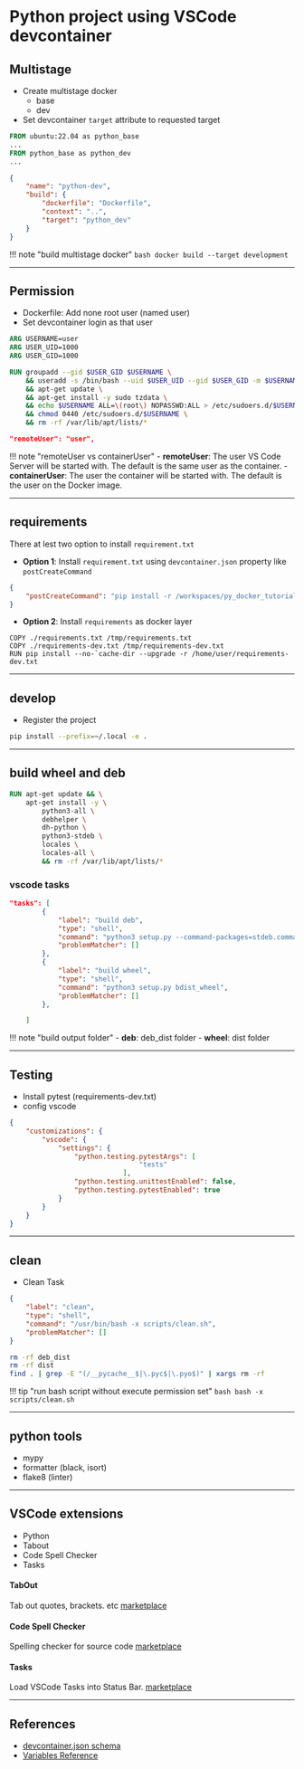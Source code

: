 # Python project using VSCode devcontainer

## Multistage
- Create multistage docker
    - base
    - dev
- Set devcontainer `target` attribute to requested target

```Dockerfile
FROM ubuntu:22.04 as python_base
...
FROM python_base as python_dev
...

```

```json
{
    "name": "python-dev",
    "build": {
        "dockerfile": "Dockerfile",
        "context": "..",
        "target": "python_dev"
    }
}
```

!!! note "build multistage docker"
    ```bash
    docker build --target development
    ```
     

---

## Permission
- Dockerfile: Add none root user (named user)
- Set devcontainer login as that user


```dockerfile title="Dockerfile"
ARG USERNAME=user
ARG USER_UID=1000
ARG USER_GID=1000

RUN groupadd --gid $USER_GID $USERNAME \
    && useradd -s /bin/bash --uid $USER_UID --gid $USER_GID -m $USERNAME \
    && apt-get update \
    && apt-get install -y sudo tzdata \
    && echo $USERNAME ALL=\(root\) NOPASSWD:ALL > /etc/sudoers.d/$USERNAME\
    && chmod 0440 /etc/sudoers.d/$USERNAME \
    && rm -rf /var/lib/apt/lists/* 
```

```json title="devcontainer.json
"remoteUser": "user",
```

!!! note "remoteUser vs containerUser"
    - **remoteUser**: The user VS Code Server will be started with. The default is the same user as the container.
    - **containerUser**: The user the container will be started with. The default is the user on the Docker image.
     
---

## requirements
There at lest two option to install `requirement.txt`

- **Option 1**: Install `requirement.txt` using `devcontainer.json` property like `postCreateCommand`

```json title="devcontainer.json"
{
    "postCreateCommand": "pip install -r /workspaces/py_docker_tutorial/requirements-dev.txt",
}
```

- **Option 2**: Install `requirements` as docker layer

```docker title="Dockerfile"
COPY ./requirements.txt /tmp/requirements.txt
COPY ./requirements-dev.txt /tmp/requirements-dev.txt
RUN pip install --no-`cache-dir --upgrade -r /home/user/requirements-dev.txt
```

---

## develop
- Register the project

```bash
pip install --prefix=~/.local -e .
```
---

## build wheel and deb

```dockerfile 
RUN apt-get update && \
    apt-get install -y \
        python3-all \
        debhelper \
        dh-python \
        python3-stdeb \
        locales \
        locales-all \
        && rm -rf /var/lib/apt/lists/*
```

### vscode tasks

```json title="tasks.json"
"tasks": [
        {
            "label": "build deb",
            "type": "shell",
            "command": "python3 setup.py --command-packages=stdeb.command bdist_deb",
            "problemMatcher": []
        },
        {
            "label": "build wheel",
            "type": "shell",
            "command": "python3 setup.py bdist_wheel",
            "problemMatcher": []
        },

    ]
```

!!! note "build output folder"
    - **deb**: deb_dist folder
    - **wheel**: dist folder
     
---

## Testing
- Install pytest (requirements-dev.txt)
- config vscode

```json title="devcontainer.json"
{
    "customizations": {
        "vscode": {
            "settings": {
                "python.testing.pytestArgs": [
                                "tests"
                            ],
                "python.testing.unittestEnabled": false,
                "python.testing.pytestEnabled": true
            }
        }
    }
}
```

---

## clean

- Clean Task

```json title=".vscode/tasks.json"
{
    "label": "clean",
    "type": "shell",
    "command": "/usr/bin/bash -x scripts/clean.sh",
    "problemMatcher": []
}
```

```bash title="scripts/clean.sh"
rm -rf deb_dist
rm -rf dist
find . | grep -E "(/__pycache__$|\.pyc$|\.pyo$)" | xargs rm -rf
```

!!! tip "run bash script without execute permission set"
    ```bash
    bash -x scripts/clean.sh
    ```
     
---

## python tools
- mypy
- formatter (black, isort)
- flake8 (linter)

---

## VSCode extensions
- Python
- Tabout
- Code Spell Checker
- Tasks

#### TabOut
Tab out quotes, brackets. etc
[marketplace](https://marketplace.visualstudio.com/items?itemName=albert.TabOut)

#### Code Spell Checker
Spelling checker for source code
[marketplace](https://marketplace.visualstudio.com/items?itemName=streetsidesoftware.code-spell-checker)
#### Tasks
Load VSCode Tasks into Status Bar.
[marketplace](https://marketplace.visualstudio.com/items?itemName=actboy168.tasks)

---

## References
- [devcontainer.json schema](https://containers.dev/implementors/json_schema/)
- [Variables Reference](https://code.visualstudio.com/docs/editor/variables-reference)